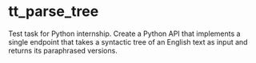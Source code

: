 # tt_parse_tree
Test task for Python internship.  Create a Python API that implements a single endpoint that takes a syntactic tree of an English text as input and returns its paraphrased versions.
